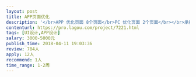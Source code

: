 ```yaml
---                
layout: post       
title: APP页面优化           
description: '</br>APP 优化页面 8个页面</br>PC 优化页面 2个页面</br></br>承接人需提供完整多套方案供选择， 防止后续连续变更造成误期误工</br>'     
contenturl: https://pro.lagou.com/project/7221.html      
tags: [UI设计,APP设计]            
salary: 3000-5000元          
publish_time: 2018-04-11 19:03:36         
review: 784人                   
apply: 12人                   
recommend: 1人                   
time_range: 1-2周              
---                 
```

